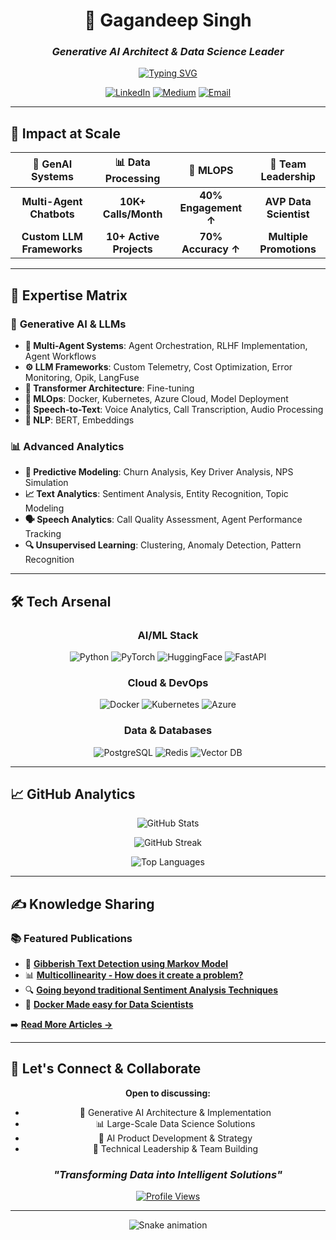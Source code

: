 <div align="center">
  
# 🚀 Gagandeep Singh
### *Generative AI Architect & Data Science Leader*

[![Typing SVG](https://readme-typing-svg.herokuapp.com?font=Fira+Code&weight=600&size=22&pause=1000&color=00D4FF&center=true&vCenter=true&width=600&lines=6%2B+Years+Building+AI+Solutions;Agentic+AI;GenAI+Systems+Expert;NLP+%26+Transformer+Architecture;Leading+Data+Science+Teams)](https://git.io/typing-svg)

[![LinkedIn](https://img.shields.io/badge/LinkedIn-0077B5?style=for-the-badge&logo=linkedin&logoColor=white)](https://linkedin.com/in/gaganmanku96)
[![Medium](https://img.shields.io/badge/Medium-12100E?style=for-the-badge&logo=medium&logoColor=white)](https://medium.com/@gaganmanku96)
[![Email](https://img.shields.io/badge/Email-D14836?style=for-the-badge&logo=gmail&logoColor=white)](mailto:gaganmanku96@gmail.com)

</div>

---

## 🎯 **Impact at Scale**

<div align="center">

| 🤖 **GenAI Systems** | 📊 **Data Processing** | 🚀 **MLOPS** | 👥 **Team Leadership** |
|:---:|:---:|:---:|:---:|
| **Multi-Agent Chatbots** | **10K+ Calls/Month** | **40% Engagement ↑** | **AVP Data Scientist** |
| **Custom LLM Frameworks** | **10+ Active Projects** | **70% Accuracy ↑** | **Multiple Promotions** |

</div>

---

## 🧠 **Expertise Matrix**

### 🤖 **Generative AI & LLMs**
- **🚀 Multi-Agent Systems**: Agent Orchestration, RLHF Implementation, Agent Workflows
- **⚙️ LLM Frameworks**: Custom Telemetry, Cost Optimization, Error Monitoring, Opik, LangFuse
- **🧠 Transformer Architecture**: Fine-tuning
- **🔧 MLOps**: Docker, Kubernetes, Azure Cloud, Model Deployment
- **🎤 Speech-to-Text**: Voice Analytics, Call Transcription, Audio Processing
- **📝 NLP**: BERT, Embeddings


### 📊 **Advanced Analytics**
- **🎯 Predictive Modeling**: Churn Analysis, Key Driver Analysis, NPS Simulation
- **📈 Text Analytics**: Sentiment Analysis, Entity Recognition, Topic Modeling
- **🗣️ Speech Analytics**: Call Quality Assessment, Agent Performance Tracking
- **🔍 Unsupervised Learning**: Clustering, Anomaly Detection, Pattern Recognition

---

## 🛠️ **Tech Arsenal**

<div align="center">

### **AI/ML Stack**
![Python](https://img.shields.io/badge/Python-3776AB?style=for-the-badge&logo=python&logoColor=white)
![PyTorch](https://img.shields.io/badge/PyTorch-EE4C2C?style=for-the-badge&logo=pytorch&logoColor=white)
![HuggingFace](https://img.shields.io/badge/🤗%20Hugging%20Face-FFD21E?style=for-the-badge)
![FastAPI](https://img.shields.io/badge/FastAPI-009688?style=for-the-badge&logo=fastapi&logoColor=white)

### **Cloud & DevOps**
![Docker](https://img.shields.io/badge/Docker-2496ED?style=for-the-badge&logo=docker&logoColor=white)
![Kubernetes](https://img.shields.io/badge/Kubernetes-326CE5?style=for-the-badge&logo=kubernetes&logoColor=white)
![Azure](https://img.shields.io/badge/Microsoft_Azure-0089D0?style=for-the-badge&logo=microsoft-azure&logoColor=white)

### **Data & Databases**
![PostgreSQL](https://img.shields.io/badge/PostgreSQL-316192?style=for-the-badge&logo=postgresql&logoColor=white)
![Redis](https://img.shields.io/badge/Redis-DC382D?style=for-the-badge&logo=redis&logoColor=white)
![Vector DB](https://img.shields.io/badge/Vector_DB-FF6B6B?style=for-the-badge)

</div>

---

## 📈 **GitHub Analytics**

<div align="center">
  
![GitHub Stats](https://github-readme-stats.vercel.app/api?username=gaganmanku96&show_icons=true&theme=tokyonight&hide_border=true&bg_color=0D1117&title_color=00D4FF&icon_color=00D4FF&text_color=FFFFFF)

![GitHub Streak](https://github-readme-streak-stats.herokuapp.com/?user=gaganmanku96&theme=tokyonight&hide_border=true&background=0D1117&stroke=00D4FF&currStreakLabel=00D4FF)

![Top Languages](https://github-readme-stats.vercel.app/api/top-langs/?username=gaganmanku96&layout=compact&theme=tokyonight&hide_border=true&bg_color=0D1117&title_color=00D4FF&text_color=FFFFFF)

</div>

---

## ✍️ **Knowledge Sharing**

### 📚 **Featured Publications**
- 🤖 [**Gibberish Text Detection using Markov Model**](https://medium.com/ml-course-microsoft-udacity/gibberish-text-detection-using-markov-model-c4082f286985)
- 📊 [**Multicollinearity - How does it create a problem?**](https://towardsdatascience.com/https-towardsdatascience-com-multicollinearity-how-does-it-create-a-problem-72956a49058)
- 🔍 [**Going beyond traditional Sentiment Analysis Techniques**](https://medium.com/analytics-vidhya/going-beyond-traditional-sentiment-analysis-technique-b9c91b313c07)
- 🐳 [**Docker Made easy for Data Scientists**](https://towardsdatascience.com/docker-made-easy-for-data-scientists-b32efbc23165)

➡️ [**Read More Articles →**](https://medium.com/@gaganmanku96)

---

## 🎯 **Let's Connect & Collaborate**

<div align="center">

**Open to discussing:**
- 🤖 Generative AI Architecture & Implementation
- 📊 Large-Scale Data Science Solutions  
- 🚀 AI Product Development & Strategy
- 👥 Technical Leadership & Team Building

### *"Transforming Data into Intelligent Solutions"*

[![Profile Views](https://komarev.com/ghpvc/?username=gaganmanku96&color=00D4FF&style=for-the-badge)](https://github.com/gaganmanku96)

</div>

---

<div align="center">
  <img src="https://raw.githubusercontent.com/gaganmanku96/gaganmanku96/output/github-contribution-grid-snake-dark.svg" alt="Snake animation" />
</div>